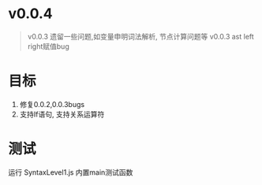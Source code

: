 # v0.0.4

> v0.0.3 遗留一些问题,如变量申明词法解析, 节点计算问题等
> v0.0.3 ast left right赋值bug

# 目标
1. 修复0.0.2,0.0.3bugs
2. 支持If语句, 支持关系运算符


# 测试
运行 SyntaxLevel1.js 内置main测试函数
